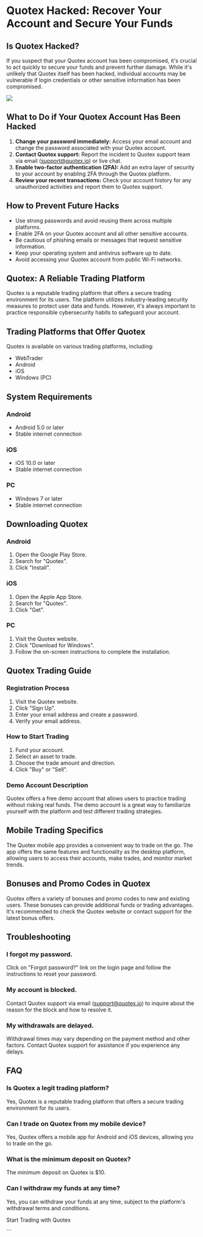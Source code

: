 # Quotex Hacked: Recover Your Account and Secure Your Funds

## Is Quotex Hacked?

If you suspect that your Quotex account has been compromised, it\'s
crucial to act quickly to secure your funds and prevent further damage.
While it\'s unlikely that Quotex itself has been hacked, individual
accounts may be vulnerable if login credentials or other sensitive
information has been compromised.

[![](https://static.quotex.io/files/4_en/300_250.jpg)](https://traff.sbs/brokerqxlid)

## What to Do if Your Quotex Account Has Been Hacked

1.  **Change your password immediately:** Access your email account and
    change the password associated with your Quotex account.
2.  **Contact Quotex support:** Report the incident to Quotex support
    team via email (support@quotex.io) or live chat.
3.  **Enable two-factor authentication (2FA):** Add an extra layer of
    security to your account by enabling 2FA through the Quotex
    platform.
4.  **Review your recent transactions:** Check your account history for
    any unauthorized activities and report them to Quotex support.

## How to Prevent Future Hacks

-   Use strong passwords and avoid reusing them across multiple
    platforms.
-   Enable 2FA on your Quotex account and all other sensitive accounts.
-   Be cautious of phishing emails or messages that request sensitive
    information.
-   Keep your operating system and antivirus software up to date.
-   Avoid accessing your Quotex account from public Wi-Fi networks.

## Quotex: A Reliable Trading Platform

Quotex is a reputable trading platform that offers a secure trading
environment for its users. The platform utilizes industry-leading
security measures to protect user data and funds. However, it\'s always
important to practice responsible cybersecurity habits to safeguard your
account.

## Trading Platforms that Offer Quotex

Quotex is available on various trading platforms, including:

-   WebTrader
-   Android
-   iOS
-   Windows (PC)

## System Requirements

### Android

-   Android 5.0 or later
-   Stable internet connection

### iOS

-   iOS 10.0 or later
-   Stable internet connection

### PC

-   Windows 7 or later
-   Stable internet connection

## Downloading Quotex

### Android

1.  Open the Google Play Store.
2.  Search for "Quotex".
3.  Click "Install".

### iOS

1.  Open the Apple App Store.
2.  Search for "Quotex".
3.  Click "Get".

### PC

1.  Visit the Quotex website.
2.  Click "Download for Windows".
3.  Follow the on-screen instructions to complete the installation.

## Quotex Trading Guide

### Registration Process

1.  Visit the Quotex website.
2.  Click "Sign Up".
3.  Enter your email address and create a password.
4.  Verify your email address.

### How to Start Trading

1.  Fund your account.
2.  Select an asset to trade.
3.  Choose the trade amount and direction.
4.  Click "Buy" or "Sell".

### Demo Account Description

Quotex offers a free demo account that allows users to practice trading
without risking real funds. The demo account is a great way to
familiarize yourself with the platform and test different trading
strategies.

## Mobile Trading Specifics

The Quotex mobile app provides a convenient way to trade on the go. The
app offers the same features and functionality as the desktop platform,
allowing users to access their accounts, make trades, and monitor market
trends.

## Bonuses and Promo Codes in Quotex

Quotex offers a variety of bonuses and promo codes to new and existing
users. These bonuses can provide additional funds or trading advantages.
It\'s recommended to check the Quotex website or contact support for the
latest bonus offers.

## Troubleshooting

### I forgot my password.

Click on "Forgot password?" link on the login page and follow the
instructions to reset your password.

### My account is blocked.

Contact Quotex support via email (support@quotex.io) to inquire about
the reason for the block and how to resolve it.

### My withdrawals are delayed.

Withdrawal times may vary depending on the payment method and other
factors. Contact Quotex support for assistance if you experience any
delays.

## FAQ

### Is Quotex a legit trading platform?

Yes, Quotex is a reputable trading platform that offers a secure trading
environment for its users.

### Can I trade on Quotex from my mobile device?

Yes, Quotex offers a mobile app for Android and iOS devices, allowing
you to trade on the go.

### What is the minimum deposit on Quotex?

The minimum deposit on Quotex is \$10.

### Can I withdraw my funds at any time?

Yes, you can withdraw your funds at any time, subject to the platform\'s
withdrawal terms and conditions.

Start Trading with Quotex

\`\`\`

